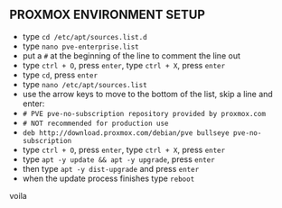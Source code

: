 ## PROXMOX ENVIRONMENT SETUP
- type `cd /etc/apt/sources.list.d`
- type `nano pve-enterprise.list`
- put a `#` at the beginning of the line to comment the line out
- type `ctrl + O`, press `enter`, type `ctrl + X`, press `enter`
- type `cd`, press `enter`
- type `nano /etc/apt/sources.list`
- use the arrow keys to move to the bottom of the list, skip a line and enter:
-  `# PVE pve-no-subscription repository provided by proxmox.com`
- `# NOT recommended for production use`
- `deb http://download.proxmox.com/debian/pve bullseye pve-no-subscription`
- type `ctrl + O`, press `enter`, type `ctrl + X`, press `enter`
- type `apt -y update && apt -y upgrade`, press `enter`
- then type `apt -y dist-upgrade` and press `enter`
- when the update process finishes type `reboot`

voila 

